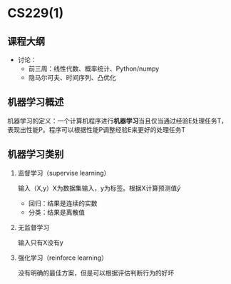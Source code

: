 # CS229(1)

## 课程大纲

- 讨论：
  - 前三周：线性代数、概率统计、Python/numpy
  - 隐马尔可夫、时间序列、凸优化



## 机器学习概述

机器学习的定义：一个计算机程序进行**机器学习**当且仅当通过经验E处理任务T，表现出性能P。程序可以根据性能P调整经验E来更好的处理任务T



## 机器学习类别

1. 监督学习（supervise learning）

   输入（X,y）X为数据集输入，y为标签。根据X计算预测值$\hat y$

   - 回归：结果是连续的实数
   - 分类：结果是离散值

2. 无监督学习

   输入只有X没有y

3. 强化学习（reinforce learning）

   没有明确的最佳方案，但是可以根据评估判断行为的好坏